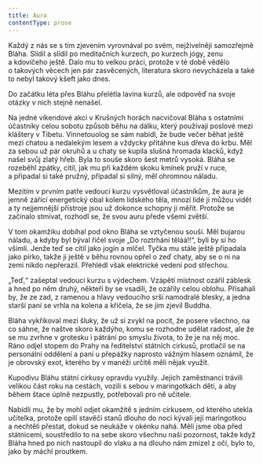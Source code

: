 ```yaml
---
title: Aura
contentType: prose
---
```


Každý z nás se s tím zjevením vyrovnával po svém, nejživelněji samozřejmě Bláha. Slídil a slídil po meditačních kurzech, po kurzech jógy, zenu a kdovíčeho ještě. Dalo mu to velkou práci, protože v té době vědělo o takových věcech jen pár zasvěcených, literatura skoro nevycházela a také to nebyl takový kšeft jako dnes.

Do začátku léta přes Bláhu přelétla lavina kurzů, ale odpověď na svoje otázky v nich stejně nenašel.

Na jedné víkendové akci v Krušných horách nacvičoval Bláha s ostatními účastníky celou sobotu způsob běhu na dálku, který používají poslové mezi kláštery v Tibetu. Vinnetouolog se sám nabídl, že bude večer běhat ještě mezi chatou a nedalekým lesem a vždycky přitáhne kus dřeva do krbu. Měl za sebou už pár okruhů a u chaty se kupila slušná hromada klacků, když našel svůj zlatý hřeb. Byla to souše skoro šest metrů vysoká. Bláha se rozeběhl zpátky, cítil, jak mu při každém skoku kmínek pruží v ruce, a připadal si také pružný, připadal si silný, měl ohromnou náladu.

Mezitím v prvním patře vedoucí kurzu vysvětloval účastníkům, že aura je jemně zářící energetický obal kolem lidského těla, mnozí lidé ji můžou vidět a ty nejjemnější přístroje jsou už dokonce schopny ji měřit. Protože se začínalo stmívat, rozhodl se, že svou auru přede všemi zvětší.

V tom okamžiku dobíhal pod okno Bláha se vztyčenou souší. Měl bujarou náladu, a kdyby byl býval řičel svoje „Do roztrhání těláá!!“, byli by si ho všimli. Jenže teď se cítil jako jogín a mlčel. Tyčka mu stále ještě připadala jako pírko, takže ji ještě v běhu rovnou opřel o zeď chaty, aby se o ni na zemi nikdo nepřerazil. Přehlédl však elektrické vedení pod střechou.

„Teď,“ zašeptal vedoucí kurzu s výdechem. Vzápětí místnost ozářil záblesk a hned po něm druhý, někteří by se vsadili, že ozářily celou oblohu. Přísahali by, že ze zad, z ramenou a hlavy vedoucího srší namodralé blesky, a jedna starší paní se vrhla na kolena a křičela, že se jim zjevil Buddha.

Bláha vykřikoval mezi šluky, že už si zvykl na pocit, že posere všechno, na co sáhne, že naštve skoro každýho, komu se rozhodne udělat radost, ale že se mu zvrhne v grotesku i pátrání po smyslu života, to že je na něj moc. Ráno odjel stopem do Prahy na ředitelství státních cirkusů, protlačil se na personální oddělení a paní u přepážky naprosto vážným hlasem oznámil, že je obrovský exot, kterého by v manéži určitě měli nějak využít.

Kupodivu Bláhu státní cirkusy opravdu využily. Jejich zaměstnanci trávili velikou část roku na cestách, vozili s sebou v maringotkách děti, a aby během štace úplně nezpustly, potřebovali pro ně učitele.

Nabídli mu, že by mohl odjet okamžitě s jedním cirkusem, od kterého utekla učitelka, protože opilí stavěči stanů dlouho do noci kývali její maringotkou a nechtěli přestat, dokud se neukáže v okénku nahá. Měli jsme oba před státnicemi, soustředilo to na sebe skoro všechnu naši pozornost, takže když Bláha hned po nich nastoupil do vlaku a na dlouho nám zmizel z očí, bylo to, jako by máchl proutkem.
